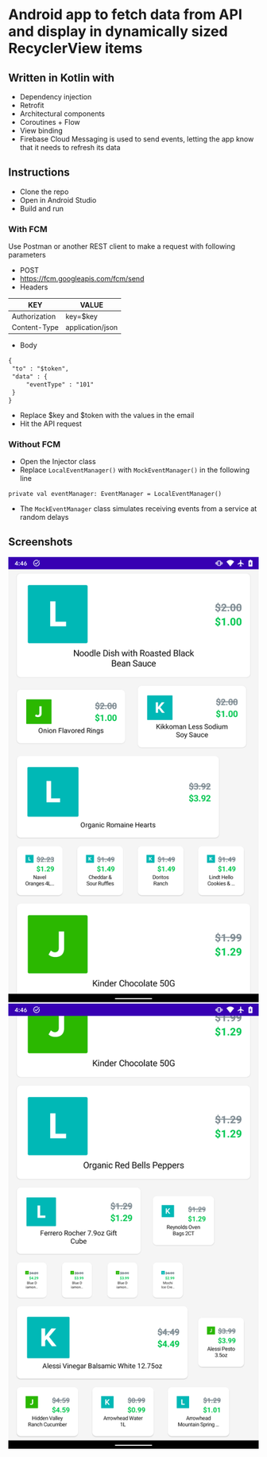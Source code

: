 # Android app to fetch data from API and display in dynamically sized RecyclerView items

## Written in Kotlin with 
- Dependency injection 
- Retrofit
- Architectural components
- Coroutines + Flow
- View binding
- Firebase Cloud Messaging is used to send events, letting the app know that it needs to refresh its
data 

## Instructions
- Clone the repo
- Open in Android Studio
- Build and run
### With FCM
Use Postman or another REST client to make a request with following parameters
- POST
- https://fcm.googleapis.com/fcm/send
- Headers

|KEY|VALUE|
|---|---|
|Authorization|key=$key|
|Content-Type|application/json|
- Body
```
{
 "to" : "$token",
 "data" : {
     "eventType" : "101"
 }
}
```
- Replace $key and $token with the values in the email
- Hit the API request
### Without FCM
- Open the Injector class
- Replace `LocalEventManager()` with `MockEventManager()` in the following line
```
private val eventManager: EventManager = LocalEventManager()
```
- The `MockEventManager` class simulates receiving events from a service at random delays

## Screenshots
![1](screenshots/1.png)
![2](screenshots/2.png)
